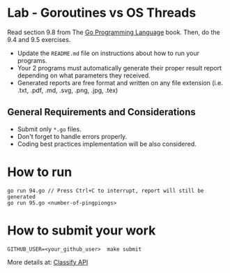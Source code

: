 Lab - Goroutines vs OS Threads
==============================
Read section 9.8 from The [Go Programming Language](https://www.amazon.com/dp/0134190440/ref=cm_sw_em_r_mt_dp_U_Uz0RDbHAH27PH) book.
Then, do the 9.4 and 9.5 exercises.

- Update the `README.md` file on instructions about how to run your programs.
- Your 2 programs must automatically generate their proper  result report depending on what parameters they received.
- Generated reports are free format and written on any file extension (i.e. .txt, .pdf, .md, .svg, .png, .jpg, .tex)

General Requirements and Considerations
---------------------------------------
- Submit only `*.go` files.
- Don't forget to handle errors properly.
- Coding best practices implementation will be also considered.

How to run
=======================
```
go run 94.go // Press Ctrl+C to interrupt, report will still be generated
go run 95.go <number-of-pingpiongs>
```

How to submit your work
=======================
```
GITHUB_USER=<your_github_user>  make submit
```
More details at: [Classify API](../../classify.md)
